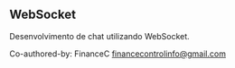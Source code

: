 ## WebSocket
Desenvolvimento de chat utilizando WebSocket.



Co-authored-by: FinanceC <financecontrolinfo@gmail.com>
